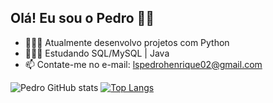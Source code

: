 ## Olá! Eu sou o Pedro 🤟🏻

- 👨🏻‍💻 Atualmente desenvolvo projetos com Python
- 👨🏻‍🎓 Estudando SQL/MySQL | Java
- 📫 Contate-me no e-mail: lspedrohenrique02@gmail.com

![Pedro GitHub stats](https://github-readme-stats.vercel.app/api?username=lspedrohenrique&show_icons=true&theme=dracula)
[![Top Langs](https://github-readme-stats.vercel.app/api/top-langs/?username=lspedrohenrique&layout=compact)](https://github.com/lspedrohenrique/github-readme-stats)


